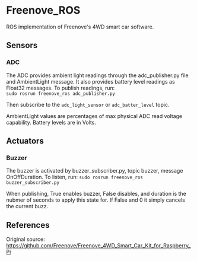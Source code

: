 # Freenove_ROS
ROS implementation of Freenove's 4WD smart car software.

## Sensors

### ADC
The ADC provides ambient light readings through the adc_publisher.py file and AmbientLight message. It also provides battery level readings as Float32 messages. To publish readings, run:  
` sudo rosrun freenove_ros adc_publisher.py `
  
Then subscribe to the ` adc_light_sensor ` or ` adc_batter_level ` topic.  
  
AmbientLight values are percentages of max physical ADC read voltage capability. Battery levels are in Volts.


## Actuators

### Buzzer
The buzzer is activated by buzzer_subscriber.py, topic buzzer, message OnOffDuration. To listen, run:
` sudo rosrun freenove_ros buzzer_subscriber.py `  
  
When publishing, True enables buzzer, False disables, and duration is the nubmer of seconds to apply this state for. If False and 0 it simply cancels the current buzz.


## References
Original source: https://github.com/Freenove/Freenove_4WD_Smart_Car_Kit_for_Raspberry_Pi